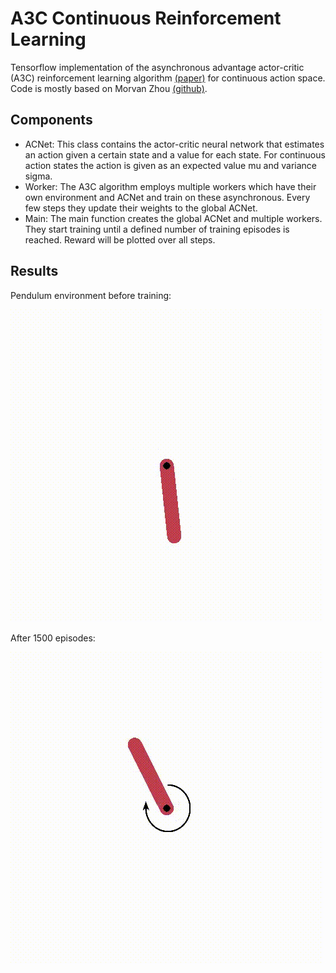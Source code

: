 # A3C Continuous Reinforcement Learning
Tensorflow implementation of the asynchronous advantage actor-critic (A3C) reinforcement learning algorithm [(paper)](https://arxiv.org/pdf/1602.01783.pdf) for continuous action space. Code is mostly based on Morvan Zhou [(github)](https://github.com/MorvanZhou/Reinforcement-learning-with-tensorflow).

## Components
* ACNet: This class contains the actor-critic neural network that estimates an action given a certain state and a value for each state. For continuous action states the action is given as an expected value mu and variance sigma. 
* Worker: The A3C algorithm employs multiple workers which have their own environment and ACNet and train on these asynchronous. Every few steps they update their weights to the global ACNet.
* Main: The main function creates the global ACNet and multiple workers. They start training until a defined number of training episodes is reached. Reward will be plotted over all steps.

## Results

Pendulum environment before training:

![before](gifs/episode1.gif)


After 1500 episodes:

![after](gifs/episode1500.gif)
